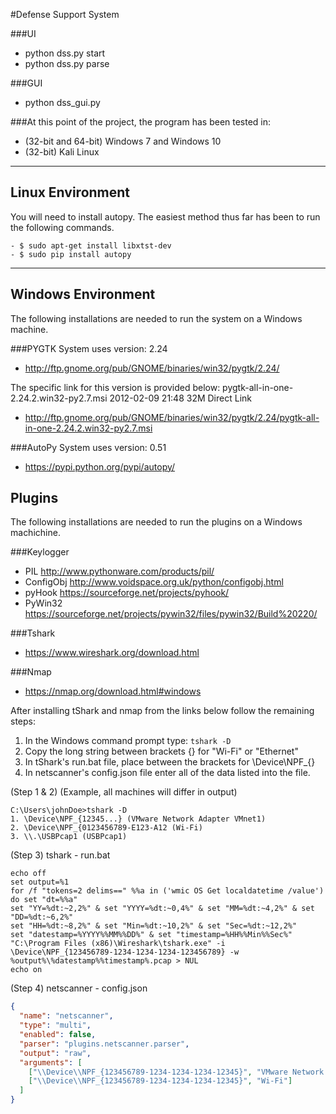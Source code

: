 #Defense Support System

###UI
- python dss.py start
- python dss.py parse

###GUI
- python dss_gui.py 

###At this point of the project, the program has been tested in:
- (32-bit and 64-bit) Windows 7 and Windows 10
- (32-bit) Kali Linux 


----------------
Linux Environment
----------------
You will need to install autopy. The easiest method thus far has been to run the following commands. 

```Shell
- $ sudo apt-get install libxtst-dev
- $ sudo pip install autopy
```


----------------
Windows Environment
----------------
The following installations are needed to run the system on a Windows machine.

###PYGTK 
System uses version: 2.24
- http://ftp.gnome.org/pub/GNOME/binaries/win32/pygtk/2.24/

The specific link for this version is provided below:
pygtk-all-in-one-2.24.2.win32-py2.7.msi     2012-02-09 21:48   32M 
Direct Link 
- http://ftp.gnome.org/pub/GNOME/binaries/win32/pygtk/2.24/pygtk-all-in-one-2.24.2.win32-py2.7.msi 

###AutoPy
System uses version: 0.51
- https://pypi.python.org/pypi/autopy/

Plugins
-----------
The following installations are needed to run the plugins on a Windows machichine. 

###Keylogger 
- PIL http://www.pythonware.com/products/pil/
- ConfigObj http://www.voidspace.org.uk/python/configobj.html
- pyHook https://sourceforge.net/projects/pyhook/
- PyWin32 https://sourceforge.net/projects/pywin32/files/pywin32/Build%20220/

###Tshark
- https://www.wireshark.org/download.html

###Nmap
- https://nmap.org/download.html#windows


After installing tShark and nmap from the links below follow the remaining steps:

1. In the Windows command prompt type: `tshark -D`
2. Copy the long string between brackets {} for "Wi-Fi" or "Ethernet"
3. In tShark's run.bat file, place between the brackets for \Device\NPF_{<enter here>}
4. In netscanner's config.json file enter all of the data listed into the file. 

(Step 1 & 2) (Example, all machines will differ in output)
```Shell
C:\Users\johnDoe>tshark -D
1. \Device\NPF_{12345...} (VMware Network Adapter VMnet1)
2. \Device\NPF_{0123456789-E123-A12 (Wi-Fi)
3. \\.\USBPcap1 (USBPcap1)
```

(Step 3) tshark - run.bat
```Batch
echo off
set output=%1
for /f "tokens=2 delims==" %%a in ('wmic OS Get localdatetime /value') do set "dt=%%a"
set "YY=%dt:~2,2%" & set "YYYY=%dt:~0,4%" & set "MM=%dt:~4,2%" & set "DD=%dt:~6,2%"
set "HH=%dt:~8,2%" & set "Min=%dt:~10,2%" & set "Sec=%dt:~12,2%"
set "datestamp=%YYYY%%MM%%DD%" & set "timestamp=%HH%%Min%%Sec%"
"C:\Program Files (x86)\Wireshark\tshark.exe" -i \Device\NPF_{123456789-1234-1234-1234-123456789} -w %output%\%datestamp%%timestamp%.pcap > NUL
echo on
```

(Step 4) netscanner - config.json 
```JSON
{ 
  "name": "netscanner",
  "type": "multi",
  "enabled": false,
  "parser": "plugins.netscanner.parser",
  "output": "raw",
  "arguments": [
    ["\\Device\\NPF_{123456789-1234-1234-1234-12345}", "VMware Network Adapter VMnet1"],
    ["\\Device\\NPF_{123456789-1234-1234-1234-12345}", "Wi-Fi"]
  ]
}
